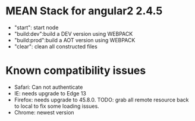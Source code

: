 # MEAN Stack for angular2 2.4.5

* "start": start node
* "build:dev":build a DEV version using WEBPACK
* "build:prod":build a AOT version using WEBPACK
* "clear": clean all constructed files

# Known compatibility  issues

* Safari: Can not authenticate
* IE: needs upgrade to Edge 13
* Firefox: needs upgrade to 45.8.0. 
    TODO: grab all remote resource back to local to fix some loading issues.
* Chrome: newest version
